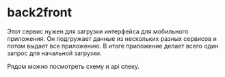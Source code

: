 # back2front 

Этот сервис нужен для загрузки интерфейса для мобильного приложения. Он подгружает данные из нескольких
разных сервисов и потом выдает все приложению. В итоге приложение делает всего один запрос для начальной загрузки.

Рядом можно посмотреть схему и api спеку.

